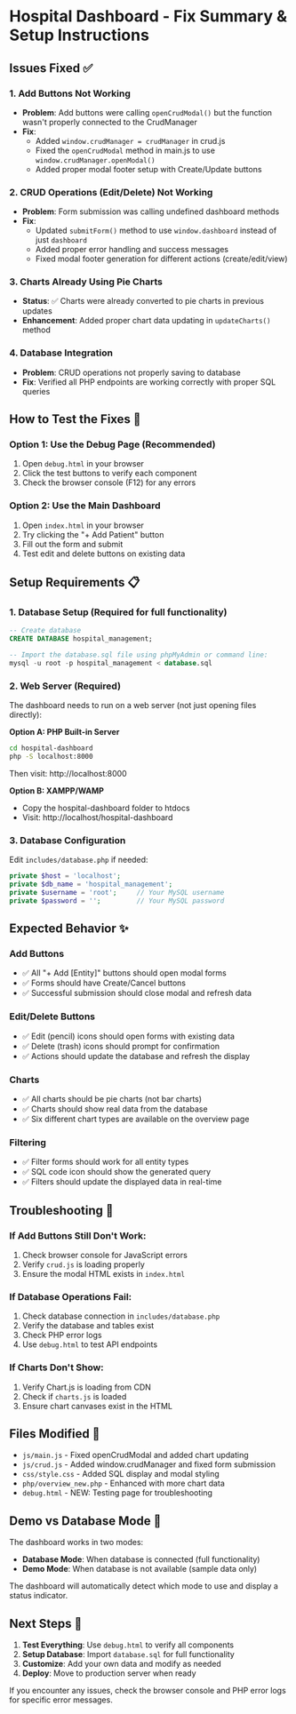 # Hospital Dashboard - Fix Summary & Setup Instructions

## Issues Fixed ✅

### 1. **Add Buttons Not Working**
- **Problem**: Add buttons were calling `openCrudModal()` but the function wasn't properly connected to the CrudManager
- **Fix**: 
  - Added `window.crudManager = crudManager` in crud.js
  - Fixed the `openCrudModal` method in main.js to use `window.crudManager.openModal()`
  - Added proper modal footer setup with Create/Update buttons

### 2. **CRUD Operations (Edit/Delete) Not Working**
- **Problem**: Form submission was calling undefined dashboard methods
- **Fix**: 
  - Updated `submitForm()` method to use `window.dashboard` instead of just `dashboard`
  - Added proper error handling and success messages
  - Fixed modal footer generation for different actions (create/edit/view)

### 3. **Charts Already Using Pie Charts**
- **Status**: ✅ Charts were already converted to pie charts in previous updates
- **Enhancement**: Added proper chart data updating in `updateCharts()` method

### 4. **Database Integration**
- **Problem**: CRUD operations not properly saving to database
- **Fix**: Verified all PHP endpoints are working correctly with proper SQL queries

## How to Test the Fixes 🧪

### Option 1: Use the Debug Page (Recommended)
1. Open `debug.html` in your browser
2. Click the test buttons to verify each component
3. Check the browser console (F12) for any errors

### Option 2: Use the Main Dashboard
1. Open `index.html` in your browser
2. Try clicking the "+ Add Patient" button
3. Fill out the form and submit
4. Test edit and delete buttons on existing data

## Setup Requirements 📋

### 1. **Database Setup** (Required for full functionality)
```sql
-- Create database
CREATE DATABASE hospital_management;

-- Import the database.sql file using phpMyAdmin or command line:
mysql -u root -p hospital_management < database.sql
```

### 2. **Web Server** (Required)
The dashboard needs to run on a web server (not just opening files directly):

**Option A: PHP Built-in Server**
```bash
cd hospital-dashboard
php -S localhost:8000
```
Then visit: http://localhost:8000

**Option B: XAMPP/WAMP**
- Copy the hospital-dashboard folder to htdocs
- Visit: http://localhost/hospital-dashboard

### 3. **Database Configuration**
Edit `includes/database.php` if needed:
```php
private $host = 'localhost';
private $db_name = 'hospital_management';
private $username = 'root';     // Your MySQL username
private $password = '';         // Your MySQL password
```

## Expected Behavior ✨

### Add Buttons
- ✅ All "+ Add [Entity]" buttons should open modal forms
- ✅ Forms should have Create/Cancel buttons
- ✅ Successful submission should close modal and refresh data

### Edit/Delete Buttons
- ✅ Edit (pencil) icons should open forms with existing data
- ✅ Delete (trash) icons should prompt for confirmation
- ✅ Actions should update the database and refresh the display

### Charts
- ✅ All charts should be pie charts (not bar charts)
- ✅ Charts should show real data from the database
- ✅ Six different chart types are available on the overview page

### Filtering
- ✅ Filter forms should work for all entity types
- ✅ SQL code icon should show the generated query
- ✅ Filters should update the displayed data in real-time

## Troubleshooting 🔧

### If Add Buttons Still Don't Work:
1. Check browser console for JavaScript errors
2. Verify `crud.js` is loading properly
3. Ensure the modal HTML exists in `index.html`

### If Database Operations Fail:
1. Check database connection in `includes/database.php`
2. Verify the database and tables exist
3. Check PHP error logs
4. Use `debug.html` to test API endpoints

### If Charts Don't Show:
1. Verify Chart.js is loading from CDN
2. Check if `charts.js` is loaded
3. Ensure chart canvases exist in the HTML

## Files Modified 📁

- `js/main.js` - Fixed openCrudModal and added chart updating
- `js/crud.js` - Added window.crudManager and fixed form submission
- `css/style.css` - Added SQL display and modal styling
- `php/overview_new.php` - Enhanced with more chart data
- `debug.html` - NEW: Testing page for troubleshooting

## Demo vs Database Mode 🔄

The dashboard works in two modes:
- **Database Mode**: When database is connected (full functionality)
- **Demo Mode**: When database is not available (sample data only)

The dashboard will automatically detect which mode to use and display a status indicator.

## Next Steps 🚀

1. **Test Everything**: Use `debug.html` to verify all components
2. **Setup Database**: Import `database.sql` for full functionality  
3. **Customize**: Add your own data and modify as needed
4. **Deploy**: Move to production server when ready

If you encounter any issues, check the browser console and PHP error logs for specific error messages.